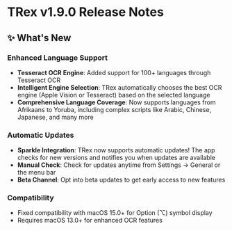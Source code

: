 # TRex v1.9.0 Release Notes

## ✨ What's New

### Enhanced Language Support
- **Tesseract OCR Engine**: Added support for 100+ languages through Tesseract OCR
- **Intelligent Engine Selection**: TRex automatically chooses the best OCR engine (Apple Vision or Tesseract) based on the selected language
- **Comprehensive Language Coverage**: Now supports languages from Afrikaans to Yoruba, including complex scripts like Arabic, Chinese, Japanese, and many more

### Automatic Updates
- **Sparkle Integration**: TRex now supports automatic updates! The app checks for new versions and notifies you when updates are available
- **Manual Check**: Check for updates anytime from Settings → General or the menu bar
- **Beta Channel**: Opt into beta updates to get early access to new features

### Compatibility
- Fixed compatibility with macOS 15.0+ for Option (⌥) symbol display
- Requires macOS 13.0+ for enhanced OCR features
